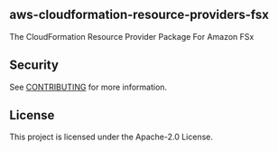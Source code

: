 ## aws-cloudformation-resource-providers-fsx

The CloudFormation Resource Provider Package For Amazon FSx

## Security

See [CONTRIBUTING](CONTRIBUTING.md#security-issue-notifications) for more information.

## License

This project is licensed under the Apache-2.0 License.
